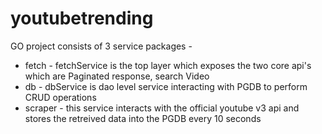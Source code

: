 # youtubetrending

GO project consists of 3 service packages -

* fetch - fetchService is the top layer which exposes the two core api's which are Paginated response, search Video
* db - dbService is dao level service interacting with PGDB to perform CRUD operations
* scraper - this service interacts with the official youtube v3 api and stores the retreived data into the PGDB every 10 seconds
 
